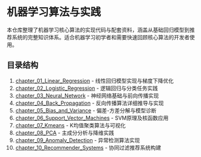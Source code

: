 # 机器学习算法与实践

本仓库整理了机器学习核心算法的实现代码与配套资料，涵盖从基础回归模型到推荐系统的完整知识体系。适合机器学习初学者和需要快速回顾核心算法的开发者使用。

## 目录结构
1. [chapter_01_Linear_Regression](chapter_01_Linear_Regression) - 线性回归模型实现与梯度下降优化
2. [chapter_02_Logistic_Regression](chapter_02_Logistic_Regression) - 逻辑回归与分类任务实践
3. [chapter_03_Neural_Network](chapter_03_Neural_Network) - 神经网络基础与前向传播实现
4. [chapter_04_Back_Propagation](chapter_04_Back_Propagation) - 反向传播算法详细推导与实现
5. [chapter_05_Bias_and_Variance](chapter_05_Bias_and_Variance) - 偏差-方差分解与模型诊断
6. [chapter_06_Support_Vector_Machines](chapter_06_Support_Vector_Machines) - SVM原理及核函数应用
7. [chapter_07_Kmeans](chapter_07_Kmeans) - K均值聚类算法与可视化
8. [chapter_08_PCA](chapter_08_PCA) - 主成分分析与降维实践
9. [chapter_09_Anomaly_Detection](chapter_09_Anomaly_Detection) - 异常检测算法实现
10. [chapter_10_Recommender_Systems](chapter_10_Recommender_Systems) - 协同过滤推荐系统构建

